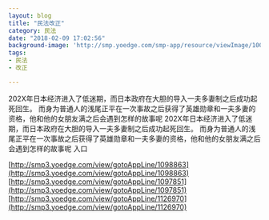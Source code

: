 ```yaml
---
layout: blog
title: "民法改正"
category: 民法
date: "2018-02-09 17:02:56"
background-image: 'http://smp.yoedge.com/smp-app/resource/viewImage/1001026appline.png'
tags:
- 民法
- 改正

---
```

202X年日本经济进入了低迷期，而日本政府在大胆的导入一夫多妻制之后成功起死回生。 而身为普通人的浅尾正平在一次事故之后获得了英雄勋章和一夫多妻的资格，他和他的女朋友满之后会遇到怎样的故事呢
202X年日本经济进入了低迷期，而日本政府在大胆的导入一夫多妻制之后成功起死回生。 而身为普通人的浅尾正平在一次事故之后获得了英雄勋章和一夫多妻的资格，他和他的女朋友满之后会遇到怎样的故事呢
入口

[http://smp3.yoedge.com/view/gotoAppLine/1098863](http://smp3.yoedge.com/view/gotoAppLine/1098863)
[http://smp3.yoedge.com/view/gotoAppLine/1097851](http://smp3.yoedge.com/view/gotoAppLine/1097851)
[http://smp3.yoedge.com/view/gotoAppLine/1126970](http://smp3.yoedge.com/view/gotoAppLine/1126970)

        
